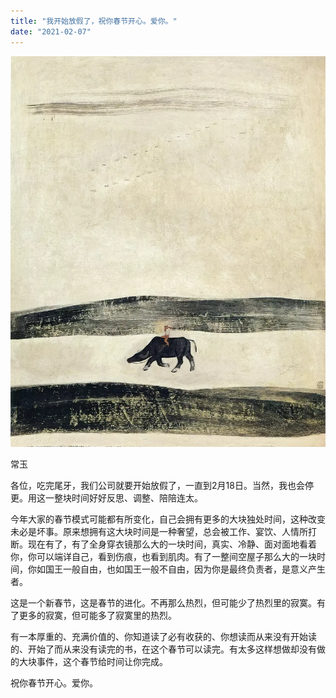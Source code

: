 ```yaml
---
title: "我开始放假了，祝你春节开心。爱你。"
date: "2021-02-07"
---
```


![连岳文章](images/连岳文章picture-14.jpg)

常玉

  

各位，吃完尾牙，我们公司就要开始放假了，一直到2月18日。当然，我也会停更。用这一整块时间好好反思、调整、陪陪连太。

  

今年大家的春节模式可能都有所变化，自己会拥有更多的大块独处时间，这种改变未必是坏事。原来想拥有这大块时间是一种奢望，总会被工作、宴饮、人情所打断。现在有了，有了全身穿衣镜那么大的一块时间，真实、冷静、面对面地看着你，你可以端详自己，看到伤痕，也看到肌肉。有了一整间空屋子那么大的一块时间，你如国王一般自由，也如国王一般不自由，因为你是最终负责者，是意义产生者。

  

这是一个新春节，这是春节的进化。不再那么热烈，但可能少了热烈里的寂寞。有了更多的寂寞，但可能多了寂寞里的热烈。

  

有一本厚重的、充满价值的、你知道读了必有收获的、你想读而从来没有开始读的、开始了而从来没有读完的书，在这个春节可以读完。有太多这样想做却没有做的大块事件，这个春节给时间让你完成。

  

祝你春节开心。爱你。
